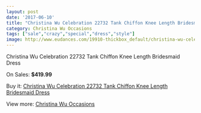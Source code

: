 ```yaml
---
layout: post
date: '2017-06-10'
title: "Christina Wu Celebration 22732 Tank Chiffon Knee Length Bridesmaid Dress"
category: Christina Wu Occasions
tags: ["sale","crazy","special","dress","style"]
image: http://www.eudances.com/19910-thickbox_default/christina-wu-celebration-22732-tank-chiffon-knee-length-bridesmaid-dress.jpg
---
```

Christina Wu Celebration 22732 Tank Chiffon Knee Length Bridesmaid Dress

On Sales: **$419.99**
<a href="https://www.eudances.com/en/christina-wu-occasions/5948-christina-wu-celebration-22732-tank-chiffon-knee-length-bridesmaid-dress.html"><amp-img layout="responsive" width="600" height="600" src="//www.eudances.com/19910-thickbox_default/christina-wu-celebration-22732-tank-chiffon-knee-length-bridesmaid-dress.jpg" alt="Christina Wu Celebration 22732 Tank Chiffon Knee Length Bridesmaid Dress 0" /></a>
<a href="https://www.eudances.com/en/christina-wu-occasions/5948-christina-wu-celebration-22732-tank-chiffon-knee-length-bridesmaid-dress.html"><amp-img layout="responsive" width="600" height="600" src="//www.eudances.com/19911-thickbox_default/christina-wu-celebration-22732-tank-chiffon-knee-length-bridesmaid-dress.jpg" alt="Christina Wu Celebration 22732 Tank Chiffon Knee Length Bridesmaid Dress 1" /></a>

Buy it: [Christina Wu Celebration 22732 Tank Chiffon Knee Length Bridesmaid Dress](https://www.eudances.com/en/christina-wu-occasions/5948-christina-wu-celebration-22732-tank-chiffon-knee-length-bridesmaid-dress.html "Christina Wu Celebration 22732 Tank Chiffon Knee Length Bridesmaid Dress")

View more: [Christina Wu Occasions](https://www.eudances.com/en/59-christina-wu-occasions "Christina Wu Occasions")